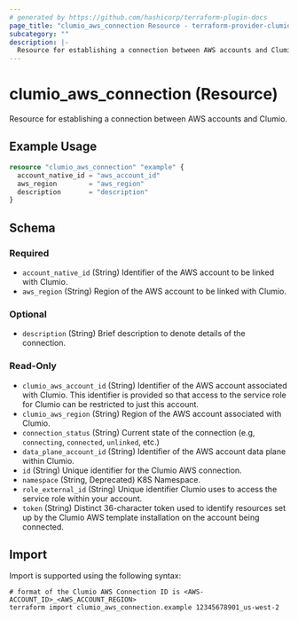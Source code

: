 ```yaml
---
# generated by https://github.com/hashicorp/terraform-plugin-docs
page_title: "clumio_aws_connection Resource - terraform-provider-clumio"
subcategory: ""
description: |-
  Resource for establishing a connection between AWS accounts and Clumio.
---
```


# clumio_aws_connection (Resource)

Resource for establishing a connection between AWS accounts and Clumio.

## Example Usage

```terraform
resource "clumio_aws_connection" "example" {
  account_native_id = "aws_account_id"
  aws_region        = "aws_region"
  description       = "description"
}
```

<!-- schema generated by tfplugindocs -->
## Schema

### Required

- `account_native_id` (String) Identifier of the AWS account to be linked with Clumio.
- `aws_region` (String) Region of the AWS account to be linked with Clumio.

### Optional

- `description` (String) Brief description to denote details of the connection.

### Read-Only

- `clumio_aws_account_id` (String) Identifier of the AWS account associated with Clumio. This identifier is provided so that access to the service role for Clumio can be restricted to just this account.
- `clumio_aws_region` (String) Region of the AWS account associated with Clumio.
- `connection_status` (String) Current state of the connection (e.g, `connecting`, `connected`, `unlinked`, etc.)
- `data_plane_account_id` (String) Identifier of the AWS account data plane within Clumio.
- `id` (String) Unique identifier for the Clumio AWS connection.
- `namespace` (String, Deprecated) K8S Namespace.
- `role_external_id` (String) Unique identifier Clumio uses to access the service role within your account.
- `token` (String) Distinct 36-character token used to identify resources set up by the Clumio AWS template installation on the account being connected.

## Import

Import is supported using the following syntax:

```shell
# format of the Clumio AWS Connection ID is <AWS-ACCOUNT_ID>_<AWS_ACCOUNT_REGION>
terraform import clumio_aws_connection.example 12345678901_us-west-2
```
